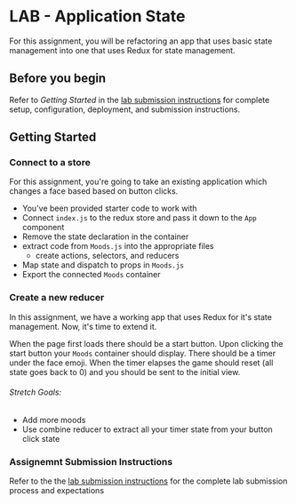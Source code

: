 # LAB - Application State

For this assignment, you will be refactoring an app that uses basic
state management into one that uses Redux for state management.

## Before you begin
Refer to *Getting Started*  in the [lab submission instructions](../../../reference/submission-instructions/labs/README.md) for complete setup, configuration, deployment, and submission instructions.

## Getting Started

### Connect to a store

For this assignment, you're going to take an existing application which
changes a face based based on button clicks.

* You've been provided starter code to work with
* Connect `index.js` to the redux store and pass it down to the `App` component
* Remove the state declaration in the container
* extract code from `Moods.js` into the appropriate files
  * create actions, selectors, and reducers
* Map state and dispatch to props in `Moods.js`
* Export the connected `Moods` container

### Create a new reducer

In this assignment, we have a working app that uses Redux for it's state
management. Now, it's time to extend it.

When the page first loads there should be a start button. Upon clicking
the start button your `Moods` container should display. There should be
a timer under the face emoji. When the timer elapses the game should
reset (all state goes back to 0) and you should be sent to the initial
view.

###### Stretch Goals:

* Add more moods
* Use combine reducer to extract all your timer state from
  your button click state

### Assignemnt Submission Instructions

Refer to the the [lab submission instructions](../../../reference/submission-instructions/labs/README.md) for the complete lab submission process and expectations

